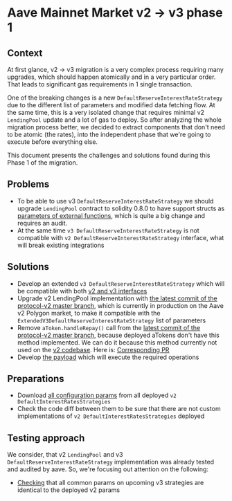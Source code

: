 # Aave Mainnet Market v2 -> v3 phase 1

## Context

At first glance, v2 -> v3 migration is a very complex process requiring many upgrades, which should
happen atomically and in a very particular order. That leads to significant gas requirements in 1 single transaction.

One of the breaking changes is a new `DefaultReserveInterestRateStrategy` due to
the different list of parameters and modified data fetching flow. At the same time,
this is a very isolated change that requires minimal v2 `LendingPool` update and a lot of gas to deploy.
So after analyzing the whole migration process better, we decided to extract components that don't need
to be atomic (the rates), into the independent phase that we're going to execute before everything else.

This document presents the challenges and solutions found during this Phase 1 of the migration.

## Problems
 * To be able to use v3 `DefaultReserveInterestRateStrategy` we should upgrade `LendingPool` contract to
solidity 0.8.0 to have support structs as [parameters of external functions](https://github.com/aave/aave-v3-core/blob/master/contracts/protocol/pool/DefaultReserveInterestRateStrategy.sol#L194),
which is quite a big change and requires an audit.
 * At the same time `v3 DefaultReserveInterestRateStrategy` is not compatible with `v2 DefaultReserveInterestRateStrategy`
interface, what will break existing integrations

## Solutions
 * Develop an extended `v3 DefaultReserveInterestRateStrategy` which will be compatible with both [v2 and v3 interfaces](https://github.com/bgd-labs/v2-mainnet-interest-rates-upgrade/blob/main/src/contracts/ExtendedV3ReserveInterestRateStrategy.sol)
 * Upgrade v2 LendingPool implementation with [the latest commit of the protocol-v2 master branch](https://github.com/aave/protocol-v2/blob/master/contracts/protocol/libraries/logic/ReserveLogic.sol#L223),
which is currently in production on the Aave v2 Polygon market, to make it compatible with the
`ExtendedV3DefaultReserveInterestRateStrategy` list of parameters
 * Remove `aToken.handleRepay()` call from the [latest commit of the protocol-v2 master branch](https://github.com/aave/protocol-v2/blob/master/contracts/protocol/lendingpool/LendingPool.sol#L285),
because deployed aTokens don't have this method implemented. We can do it because this method
currently not used on the [v2 codebase](https://github.com/aave/protocol-v2/blob/master/contracts/protocol/tokenization/AToken.sol#L323).
Here is: [Corresponding PR](https://github.com/bgd-labs/protocol-v2/pull/6)
 * Develop [the payload](https://github.com/bgd-labs/v2-mainnet-interest-rates-upgrade/blob/main/src/contracts/Phase1Payload.sol)
which will execute the required operations

## Preparations
 * Download [all configuration params](https://github.com/bgd-labs/v2-mainnet-interest-rates-upgrade/blob/main/src/contracts/InterestRatesStrategyConfigs.sol)
from all deployed `v2 DefaultInterestRatesStrategies`
 * Check the code diff between them to be sure that there are not custom implementations of
`v2 DefaultInterestRatesStrategies` deployed

## Testing approach
We consider, that v2 `LendingPool` and v3 `DefaultReserveInterestRateStrategy` implementation was already tested
and audited by aave. So, we're focusing out attention on the following:
 * [Checking](https://github.com/bgd-labs/v2-mainnet-interest-rates-upgrade/blob/main/tests/InterestRatesStrategiesParamsTest.t.sol)
that all common params on upcoming v3 strategies are identical to the deployed v2 params
